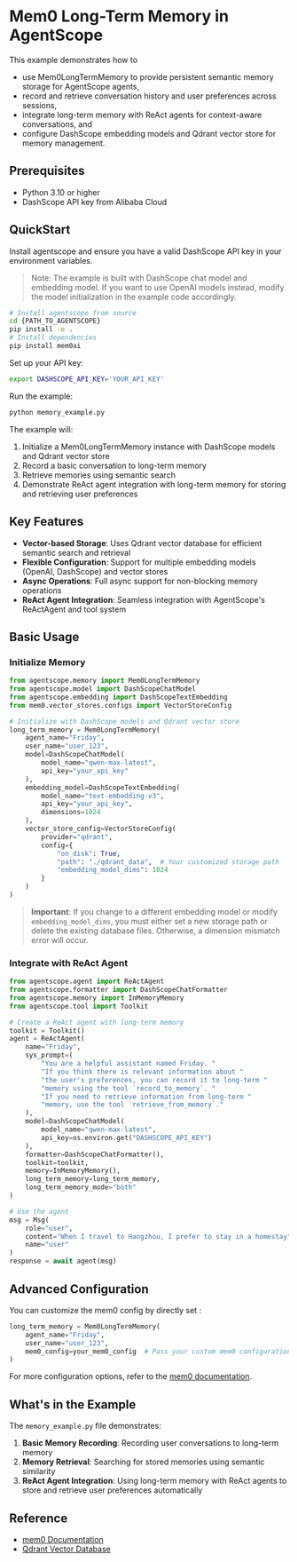  # Mem0 Long-Term Memory in AgentScope

This example demonstrates how to

- use Mem0LongTermMemory to provide persistent semantic memory storage for AgentScope agents,
- record and retrieve conversation history and user preferences across sessions,
- integrate long-term memory with ReAct agents for context-aware conversations, and
- configure DashScope embedding models and Qdrant vector store for memory management.

## Prerequisites

- Python 3.10 or higher
- DashScope API key from Alibaba Cloud


## QuickStart

Install agentscope and ensure you have a valid DashScope API key in your environment variables.

> Note: The example is built with DashScope chat model and embedding model. If you want to use OpenAI models instead,
> modify the model initialization in the example code accordingly.

```bash
# Install agentscope from source
cd {PATH_TO_AGENTSCOPE}
pip install -e .
# Install dependencies
pip install mem0ai
```

Set up your API key:

```bash
export DASHSCOPE_API_KEY='YOUR_API_KEY'
```

Run the example:

```bash
python memory_example.py
```

The example will:
1. Initialize a Mem0LongTermMemory instance with DashScope models and Qdrant vector store
2. Record a basic conversation to long-term memory
3. Retrieve memories using semantic search
4. Demonstrate ReAct agent integration with long-term memory for storing and retrieving user preferences

## Key Features

- **Vector-based Storage**: Uses Qdrant vector database for efficient semantic search and retrieval
- **Flexible Configuration**: Support for multiple embedding models (OpenAI, DashScope) and vector stores
- **Async Operations**: Full async support for non-blocking memory operations
- **ReAct Agent Integration**: Seamless integration with AgentScope's ReActAgent and tool system

## Basic Usage

### Initialize Memory

```python
from agentscope.memory import Mem0LongTermMemory
from agentscope.model import DashScopeChatModel
from agentscope.embedding import DashScopeTextEmbedding
from mem0.vector_stores.configs import VectorStoreConfig

# Initialize with DashScope models and Qdrant vector store
long_term_memory = Mem0LongTermMemory(
    agent_name="Friday",
    user_name="user_123",
    model=DashScopeChatModel(
        model_name="qwen-max-latest",
        api_key="your_api_key"
    ),
    embedding_model=DashScopeTextEmbedding(
        model_name="text-embedding-v3",
        api_key="your_api_key",
        dimensions=1024
    ),
    vector_store_config=VectorStoreConfig(
        provider="qdrant",
        config={
            "on_disk": True,
            "path": "./qdrant_data",  # Your customized storage path
            "embedding_model_dims": 1024
        }
    )
)
```

> **Important**: If you change to a different embedding model or modify `embedding_model_dims`, you must either set a new storage path or delete the existing database files. Otherwise, a dimension mismatch error will occur.

### Integrate with ReAct Agent

```python
from agentscope.agent import ReActAgent
from agentscope.formatter import DashScopeChatFormatter
from agentscope.memory import InMemoryMemory
from agentscope.tool import Toolkit

# Create a ReAct agent with long-term memory
toolkit = Toolkit()
agent = ReActAgent(
    name="Friday",
    sys_prompt=(
        "You are a helpful assistant named Friday. "
        "If you think there is relevant information about "
        "the user's preferences, you can record it to long-term "
        "memory using the tool `record_to_memory`. "
        "If you need to retrieve information from long-term "
        "memory, use the tool `retrieve_from_memory`."
    ),
    model=DashScopeChatModel(
        model_name="qwen-max-latest",
        api_key=os.environ.get("DASHSCOPE_API_KEY")
    ),
    formatter=DashScopeChatFormatter(),
    toolkit=toolkit,
    memory=InMemoryMemory(),
    long_term_memory=long_term_memory,
    long_term_memory_mode="both"
)

# Use the agent
msg = Msg(
    role="user",
    content="When I travel to Hangzhou, I prefer to stay in a homestay",
    name="user"
)
response = await agent(msg)
```

## Advanced Configuration

You can customize the mem0 config by directly set :

```python
long_term_memory = Mem0LongTermMemory(
    agent_name="Friday",
    user_name="user_123",
    mem0_config=your_mem0_config  # Pass your custom mem0 configuration
)
```

For more configuration options, refer to the [mem0 documentation](https://github.com/mem0ai/mem0).

## What's in the Example

The `memory_example.py` file demonstrates:

1. **Basic Memory Recording**: Recording user conversations to long-term memory
2. **Memory Retrieval**: Searching for stored memories using semantic similarity
3. **ReAct Agent Integration**: Using long-term memory with ReAct agents to store and retrieve user preferences automatically

## Reference

- [mem0 Documentation](https://github.com/mem0ai/mem0)
- [Qdrant Vector Database](https://qdrant.tech/)
